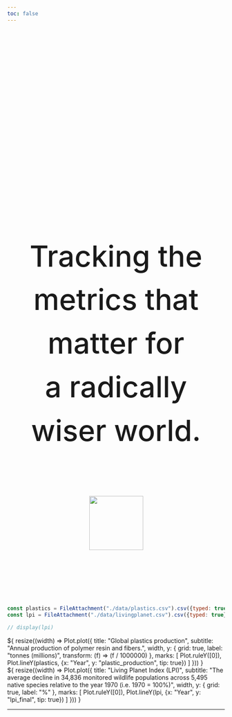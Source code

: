 ```yaml
---
toc: false
---
```


<div class="hero">
  <h1>Wiser Metrics for a Wiser World</h1>
  <h2>Tracking the metrics that matter for a radically wiser world. <br /><br /><a href="https://lifeitself.org/"><img src="https://lifeitself.org/assets/tao/horizontal-color-logo.png" width="125" /></a></h2>
</div>


```js
const plastics = FileAttachment("./data/plastics.csv").csv({typed: true});
const lpi = FileAttachment("./data/livingplanet.csv").csv({typed: true});
```

```js
// display(lpi)
```

<div class="grid grid-cols-2" style="grid-auto-rows: 504px;">
  <div class="card">${
    resize((width) => Plot.plot({
      title: "Global plastics production",
      subtitle: "Annual production of polymer resin and fibers.",
      width,
      y: {
        grid: true,
        label: "tonnes (millions)",
        transform: (f) => (f / 1000000)
        },
      marks: [
        Plot.ruleY([0]),
        Plot.lineY(plastics, {x: "Year", y: "plastic_production", tip: true})
      ]
    }))
  }</div>
  <div class="card">${
    resize((width) => Plot.plot({
      title: "Living Planet Index (LPI)",
      subtitle: "The average decline in 34,836  monitored wildlife populations across 5,495 native species relative to the year 1970 (i.e. 1970 = 100%)",
      width,
      y: {
        grid: true,
        label: "%"
      },
      marks: [
        Plot.ruleY([0]),
        Plot.lineY(lpi, {x: "Year", y: "lpi_final", tip: true})
      ]
    }))
  }</div>
</div>

---

<style>

.hero {
  display: flex;
  flex-direction: column;
  align-items: center;
  font-family: var(--sans-serif);
  margin: 4rem 0 8rem;
  text-wrap: balance;
  text-align: center;
}

.hero h1 {
  margin: 1rem 0;
  padding: 1rem 0;
  max-width: none;
  font-size: 14vw;
  font-weight: 900;
  line-height: 1;
  background: linear-gradient(30deg, var(--theme-foreground-focus), currentColor);
  -webkit-background-clip: text;
  -webkit-text-fill-color: transparent;
  background-clip: text;
}

.hero h2 {
  margin: 0;
  max-width: 34em;
  font-size: 7vw;
  font-style: initial;
  font-weight: 500;
  line-height: 1.5;
  color: var(--theme-foreground-muted);
}

@media (min-width: 640px) {
  .hero h1 {
    font-size: 90px;
  }
}

</style>
